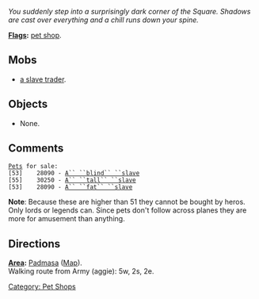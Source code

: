 *You suddenly step into a surprisingly dark corner of the Square.
Shadows are cast over everything and a chill runs down your spine.*

**[Flags](:Category:_Room_Types "wikilink"):** [pet
shop](:Category:_Pet_Shops "wikilink").  

## Mobs

-   [a slave trader](Slave_Trader "wikilink").

## Objects

-   None.

## Comments

[`Pets`](:Category:_Pets "wikilink")` for sale:`  
`[53]    28090 - `[`A`` ``blind`` ``slave`](Blind_Slave "wikilink")  
`[55]    30250 - `[`A`` ``tall`` ``slave`](Tall_Slave "wikilink")  
`[53]    28090 - `[`A`` ``fat`` ``slave`](Fat_Slave "wikilink")

**Note**: Because these are higher than 51 they cannot be bought by
heros. Only lords or legends can. Since pets don't follow across planes
they are more for amusement than anything.

## Directions

**[Area](:Category:_Areas "wikilink"):**
[Padmasa](:Category:_Padmasa "wikilink")
([Map](Padmasa_Map "wikilink")).  
Walking route from Army (aggie): 5w, 2s, 2e.  

[Category: Pet Shops](Category:_Pet_Shops "wikilink")
